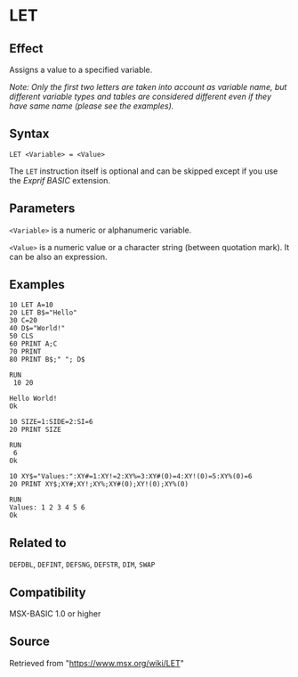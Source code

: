 # LET

## Effect

Assigns a value to a specified variable. 

_Note: Only the first two letters are taken into account as variable name, but different variable types and tables are considered different even if they have same name (please see the examples)._

## Syntax

`LET <Variable> = <Value>`

The `LET` instruction itself is optional and can be skipped except if you use the _Exprif BASIC_ extension.

## Parameters

`<Variable>` is a numeric  or alphanumeric variable.

`<Value>` is a numeric value or a character string (between quotation mark). It can be also an expression.

## Examples

```basic
10 LET A=10
20 LET B$="Hello"
30 C=20
40 D$="World!"
50 CLS
60 PRINT A;C
70 PRINT
80 PRINT B$;" "; D$

RUN
 10 20

Hello World!
Ok
```

```basic
10 SIZE=1:SIDE=2:SI=6
20 PRINT SIZE

RUN
 6
Ok
```

```basic
10 XY$="Values:":XY#=1:XY!=2:XY%=3:XY#(0)=4:XY!(0)=5:XY%(0)=6
20 PRINT XY$;XY#;XY!;XY%;XY#(0);XY!(0);XY%(0)

RUN
Values: 1 2 3 4 5 6
Ok
```

## Related to

`DEFDBL`, `DEFINT`, `DEFSNG`, `DEFSTR`, `DIM`, `SWAP`

## Compatibility

MSX-BASIC 1.0 or higher

## Source

Retrieved from "https://www.msx.org/wiki/LET"
